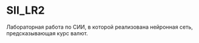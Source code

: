 # SII_LR2
Лабораторная работа по СИИ, в которой реализована нейронная сеть, предсказывающая курс валют.
